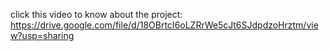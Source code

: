 click this video to know about the project: https://drive.google.com/file/d/18OBrtcI6oLZRrWe5cJt6SJdpdzoHrztm/view?usp=sharing
